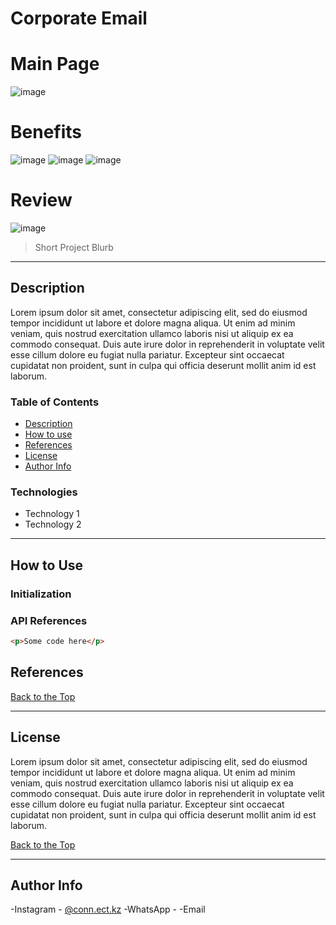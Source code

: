# Corporate Email
# Main Page
![image](https://user-images.githubusercontent.com/57478403/140004420-6152f1b0-6333-45c3-b6f6-bc731dd3d431.png)
# Benefits
![image](https://user-images.githubusercontent.com/57478403/140004069-5a408c52-a6a2-401b-9446-87e4de208de3.png)
![image](https://user-images.githubusercontent.com/57478403/140004080-760983de-e4a6-45d3-9713-e59d3797c020.png)
![image](https://user-images.githubusercontent.com/57478403/140004096-88446ab2-817c-40a5-a75a-c6a0d3a62526.png)
# Review
![image](https://user-images.githubusercontent.com/57478403/140004105-37e694f8-d102-47b8-b31d-44532c7eae94.png)


> Short Project Blurb 

________


## Description 
Lorem ipsum dolor sit amet, consectetur adipiscing elit, sed do eiusmod tempor incididunt ut labore et dolore magna aliqua. Ut enim ad minim veniam, quis nostrud exercitation ullamco laboris nisi ut aliquip ex ea commodo consequat. Duis aute irure dolor in reprehenderit in voluptate velit esse cillum dolore eu fugiat nulla pariatur. Excepteur sint occaecat cupidatat non proident, sunt in culpa qui officia deserunt mollit anim id est laborum.


### Table of Contents

- [Description](#description)
- [How to use](#how-to-use)
- [References](#references)
- [License](#license)
- [Author Info](#author-info)


### Technologies
- Technology 1
- Technology 2
_______

## How to Use

### Initialization

### API References

```html
<p>Some code here</p>
```

## References
[Back to the Top](#description)

_____

## License

Lorem ipsum dolor sit amet, consectetur adipiscing elit, sed do eiusmod tempor incididunt ut labore et dolore magna aliqua. Ut enim ad minim veniam, quis nostrud exercitation ullamco laboris nisi ut aliquip ex ea commodo consequat. Duis aute irure dolor in reprehenderit in voluptate velit esse cillum dolore eu fugiat nulla pariatur. Excepteur sint occaecat cupidatat non proident, sunt in culpa qui officia deserunt mollit anim id est laborum.

[Back to the Top](#description)

_____

## Author Info

-Instagram - [@conn.ect.kz](https://instagram.com/conn.ectkz?utm_medium=copy_link)
-WhatsApp - 
-Email

